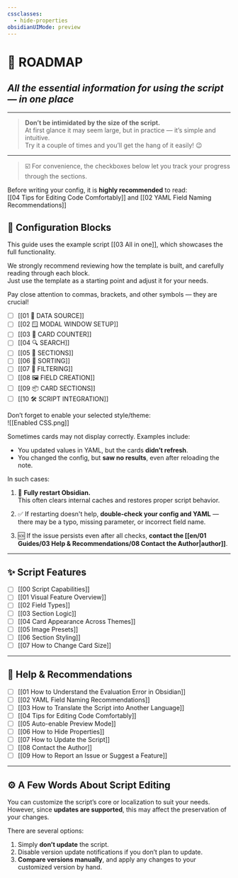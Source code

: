 ```yaml
---
cssclasses:
  - hide-properties
obsidianUIMode: preview
---
```

# **🧭 ROADMAP**

## *All the essential information for using the script — in one place*

---

> **Don’t be intimidated by the size of the script.**  
> At first glance it may seem large, but in practice — it’s simple and intuitive.  
> Try it a couple of times and you’ll get the hang of it easily! 😉

---

> ☑️ For convenience, the checkboxes below let you track your progress through the sections.

Before writing your config, it is **highly recommended** to read:  
[[04 Tips for Editing Code Comfortably]] and [[02 YAML Field Naming Recommendations]]

## 🧱 Configuration Blocks

This guide uses the example script [[03 All in one]], which showcases the full functionality.

We strongly recommend reviewing how the template is built, and carefully reading through each block.  
Just use the template as a starting point and adjust it for your needs.

Pay close attention to commas, brackets, and other symbols — they are crucial!

- [ ] [[01 📁 DATA SOURCE]]
- [ ] [[02 🪟 MODAL WINDOW SETUP]]
- [ ] [[03 🔢 CARD COUNTER]]
- [ ] [[04 🔍 SEARCH]]
- [ ] [[05 🧱 SECTIONS]]
- [ ] [[06 🧮 SORTING]]
- [ ] [[07 🔐 FILTERING]]
- [ ] [[08 🖼 FIELD CREATION]]
- [ ] [[09 📦 CARD SECTIONS]]
- [ ] [[10 🛠️ SCRIPT INTEGRATION]]

Don’t forget to enable your selected style/theme:  
![[Enabled CSS.png]]

Sometimes cards may not display correctly. Examples include:

- You updated values in YAML, but the cards **didn’t refresh**.
- You changed the config, but **saw no results**, even after reloading the note.

In such cases:

1. 🔄 **Fully restart Obsidian.**  
   This often clears internal caches and restores proper script behavior.
    
2. ✅ If restarting doesn't help, **double-check your config and YAML** — there may be a typo, missing parameter, or incorrect field name.
    
3. 🆘 If the issue persists even after all checks, **contact the [[en/01 Guides/03 Help & Recommendations/08 Contact the Author|author]]**.

---

## ✨ Script Features

- [ ] [[00 Script Capabilities]]
- [ ] [[01 Visual Feature Overview]]
- [ ] [[02 Field Types]]
- [ ] [[03 Section Logic]]
- [ ] [[04 Card Appearance Across Themes]]
- [ ] [[05 Image Presets]]
- [ ] [[06 Section Styling]]
- [ ] [[07 How to Change Card Size]]

---

## 🧰 Help & Recommendations

- [ ] [[01 How to Understand the Evaluation Error in Obsidian]]
- [ ] [[02 YAML Field Naming Recommendations]]
- [ ] [[03 How to Translate the Script into Another Language]]
- [ ] [[04 Tips for Editing Code Comfortably]]
- [ ] [[05 Auto-enable Preview Mode]]
- [ ] [[06 How to Hide Properties]]
- [ ] [[07 How to Update the Script]]
- [ ] [[08 Contact the Author]]
- [ ] [[09 How to Report an Issue or Suggest a Feature]]

---

## ⚙️ A Few Words About Script Editing

You can customize the script’s core or localization to suit your needs.  
However, since **updates are supported**, this may affect the preservation of your changes.

There are several options:

1. Simply **don’t update** the script.  
2. Disable version update notifications if you don’t plan to update.
3. **Compare versions manually**, and apply any changes to your customized version by hand.
